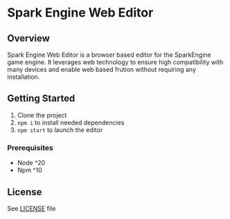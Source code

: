 # Spark Engine Web Editor

## Overview

Spark Engine Web Editor is a browser based editor for the SparkEngine game engine.
It leverages web technology to ensure high compatibility with many devices and enable web based frution without requiring any installation.

## Getting Started

1) Clone the project
2) `npm i` to install needed dependencies
3) `npm start` to launch the editor

### Prerequisites

* Node ^20
* Npm ^10

## License

See [LICENSE](LICENSE) file
